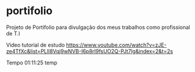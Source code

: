 # portifolio

Projeto de Portifolio para divulgação dos meus trabalhos como profissional de T.I

Video tutorial de estudo
https://www.youtube.com/watch?v=zJE-ze4TfXc&list=PLlI8Vqj9wNVB-I6p8rl9fsUO2Q-PJt7lg&index=2&t=2s

Tempo 01:11:25 temp
